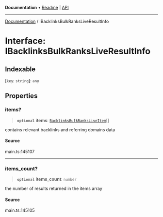 **Documentation** • [Readme](../README.md) \| [API](../globals.md)

***

[Documentation](../README.md) / IBacklinksBulkRanksLiveResultInfo

# Interface: IBacklinksBulkRanksLiveResultInfo

## Indexable

 \[`key`: `string`\]: `any`

## Properties

### items?

> **`optional`** **items**: [`BacklinksBulkRanksLiveItem`](../classes/BacklinksBulkRanksLiveItem.md)[]

contains relevant backlinks and referring domains data

#### Source

main.ts:145107

***

### items\_count?

> **`optional`** **items\_count**: `number`

the number of results returned in the items array

#### Source

main.ts:145105
